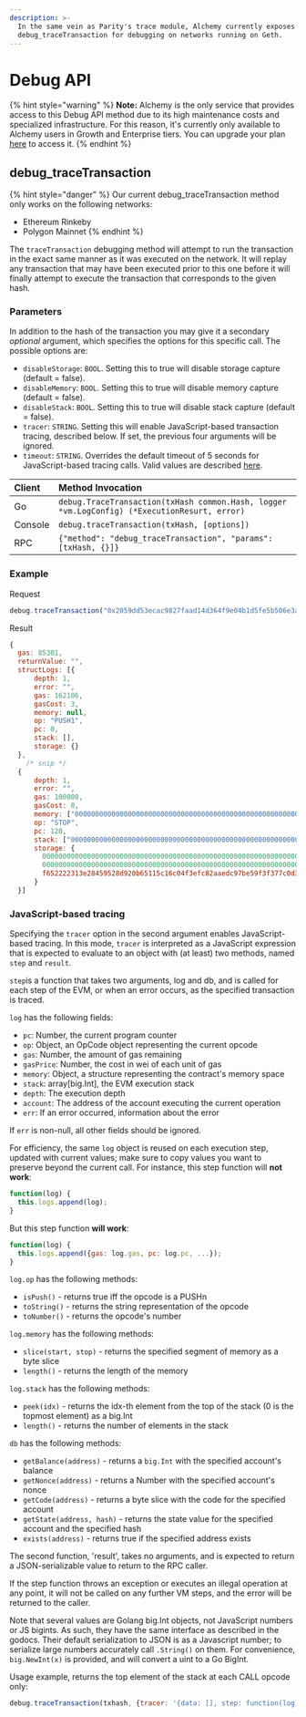```yaml
---
description: >-
  In the same vein as Parity's trace module, Alchemy currently exposes
  debug_traceTransaction for debugging on networks running on Geth.
---
```


# Debug API

{% hint style="warning" %}
**Note:** Alchemy is the only service that provides access to this Debug API method due to its high maintenance costs and specialized infrastructure. For this reason, it's currently only available to Alchemy users in Growth and Enterprise tiers. You can upgrade your plan [here](https://dashboard.alchemyapi.io/settings/billing) to access it. 
{% endhint %}

## debug\_traceTransaction

{% hint style="danger" %}
Our current debug\_traceTransaction method only works on the following networks:

* Ethereum Rinkeby
* Polygon Mainnet
{% endhint %}

The `traceTransaction` debugging method will attempt to run the transaction in the exact same manner as it was executed on the network. It will replay any transaction that may have been executed prior to this one before it will finally attempt to execute the transaction that corresponds to the given hash.

### Parameters 

In addition to the hash of the transaction you may give it a secondary _optional_ argument, which specifies the options for this specific call. The possible options are:

* `disableStorage`: `BOOL`. Setting this to true will disable storage capture \(default = false\).
* `disableMemory`: `BOOL`. Setting this to true will disable memory capture \(default = false\).
* `disableStack`: `BOOL`. Setting this to true will disable stack capture \(default = false\).
* `tracer`: `STRING`. Setting this will enable JavaScript-based transaction tracing, described below. If set, the previous four arguments will be ignored.
* `timeout`: `STRING`. Overrides the default timeout of 5 seconds for JavaScript-based tracing calls. Valid values are described [here](https://golang.org/pkg/time/#ParseDuration).

| Client  | Method Invocation |
| :--- | :--- |
| Go | `debug.TraceTransaction(txHash common.Hash, logger *vm.LogConfig) (*ExecutionResurt, error)` |
| Console | `debug.traceTransaction(txHash, [options])` |
| RPC | `{"method": "debug_traceTransaction", "params": [txHash, {}]}` |

### **Example**

Request

```javascript
debug.traceTransaction("0x2059dd53ecac9827faad14d364f9e04b1d5fe5b506e3acc886eff7a6f88a696a")
```

Result

```javascript
{
  gas: 85301,
  returnValue: "",
  structLogs: [{
      depth: 1,
      error: "",
      gas: 162106,
      gasCost: 3,
      memory: null,
      op: "PUSH1",
      pc: 0,
      stack: [],
      storage: {}
  },
    /* snip */
  {
      depth: 1,
      error: "",
      gas: 100000,
      gasCost: 0,
      memory: ["0000000000000000000000000000000000000000000000000000000000000006", "0000000000000000000000000000000000000000000000000000000000000000", "0000000000000000000000000000000000000000000000000000000000000060"],
      op: "STOP",
      pc: 120,
      stack: ["00000000000000000000000000000000000000000000000000000000d67cbec9"],
      storage: {
        0000000000000000000000000000000000000000000000000000000000000004: "8241fa522772837f0d05511f20caa6da1d5a3209000000000000000400000001",
        0000000000000000000000000000000000000000000000000000000000000006: "0000000000000000000000000000000000000000000000000000000000000001",
        f652222313e28459528d920b65115c16c04f3efc82aaedc97be59f3f377c0d3f: "00000000000000000000000002e816afc1b5c0f39852131959d946eb3b07b5ad"
      }
  }]
```

### **JavaScript-based tracing**

Specifying the `tracer` option in the second argument enables JavaScript-based tracing. In this mode, `tracer` is interpreted as a JavaScript expression that is expected to evaluate to an object with \(at least\) two methods, named `step` and `result`.

`step`is a function that takes two arguments, log and db, and is called for each step of the EVM, or when an error occurs, as the specified transaction is traced.

`log` has the following fields:

* `pc`: Number, the current program counter
* `op`: Object, an OpCode object representing the current opcode
* `gas`: Number, the amount of gas remaining
* `gasPrice`: Number, the cost in wei of each unit of gas
* `memory`: Object, a structure representing the contract's memory space
* `stack`: array\[big.Int\], the EVM execution stack
* `depth`: The execution depth
* `account`: The address of the account executing the current operation
* `err`: If an error occurred, information about the error

If `err` is non-null, all other fields should be ignored.

For efficiency, the same `log` object is reused on each execution step, updated with current values; make sure to copy values you want to preserve beyond the current call. For instance, this step function will **not work**:

```javascript
function(log) {
  this.logs.append(log);
}
```

But this step function **will work**:

```javascript
function(log) {
  this.logs.append({gas: log.gas, pc: log.pc, ...});
}
```

`log.op` has the following methods:

* `isPush()` - returns true iff the opcode is a PUSHn
* `toString()` - returns the string representation of the opcode
* `toNumber()` - returns the opcode's number

`log.memory` has the following methods:

* `slice(start, stop)` - returns the specified segment of memory as a byte slice
* `length()` - returns the length of the memory

`log.stack` has the following methods:

* `peek(idx)` - returns the idx-th element from the top of the stack \(0 is the topmost element\) as a big.Int
* `length()` - returns the number of elements in the stack

`db` has the following methods:

* `getBalance(address)` - returns a `big.Int` with the specified account's balance
* `getNonce(address)` - returns a Number with the specified account's nonce
* `getCode(address)` - returns a byte slice with the code for the specified account
* `getState(address, hash)` - returns the state value for the specified account and the specified hash
* `exists(address)` - returns true if the specified address exists

The second function, 'result', takes no arguments, and is expected to return a JSON-serializable value to return to the RPC caller.

If the step function throws an exception or executes an illegal operation at any point, it will not be called on any further VM steps, and the error will be returned to the caller.

Note that several values are Golang big.Int objects, not JavaScript numbers or JS bigints. As such, they have the same interface as described in the godocs. Their default serialization to JSON is as a Javascript number; to serialize large numbers accurately call `.String()` on them. For convenience, `big.NewInt(x)` is provided, and will convert a uint to a Go BigInt.

Usage example, returns the top element of the stack at each CALL opcode only:

```javascript
debug.traceTransaction(txhash, {tracer: '{data: [], step: function(log) { if(log.op.toString() == "CALL") this.data.push(log.stack.peek(0)); }, result: function() { return this.data; }}'});
```

